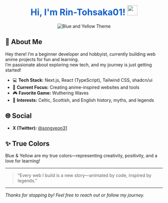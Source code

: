 <!--
Hi! Feel free to edit or update this README as your skills, projects, or interests grow!
-->

<h1 align="center" style="color:#1060c9;">
  Hi, I'm Rin-Tohsaka01! <img src="https://tenor.com/view/rin-fate-stay-night-sigh-anime-girl-rin-tohsaka-gif-12035887274724107717" width="32"/>
</h1>

<p align="center">
  <img src="https://img.shields.io/badge/true%20color-blue-yellow?style=for-the-badge&logoColor=white" alt="Blue and Yellow Theme" />
</p>

## 👋 About Me

Hey there! I’m a beginner developer and hobbyist, currently building web anime projects for fun and learning.  
I’m passionate about exploring new tech, and my journey is just getting started!

- 💻 **Tech Stack:** Next.js, React (TypeScript), Tailwind CSS, shadcn/ui
- 🌌 **Current Focus:** Creating anime-inspired websites and tools
- 🎮 **Favorite Game:** Wuthering Waves
- 🏰 **Interests:** Celtic, Scottish, and English history, myths, and legends

## 🌐 Social

- **X (Twitter):** [@songyeon31](https://twitter.com/songyeon31)  

## ✨ True Colors

Blue & Yellow are my true colors—representing creativity, positivity, and a love for learning!

---

> “Every web I build is a new story—animated by code, inspired by legends.”

---

_Thanks for stopping by! Feel free to reach out or follow my journey._
